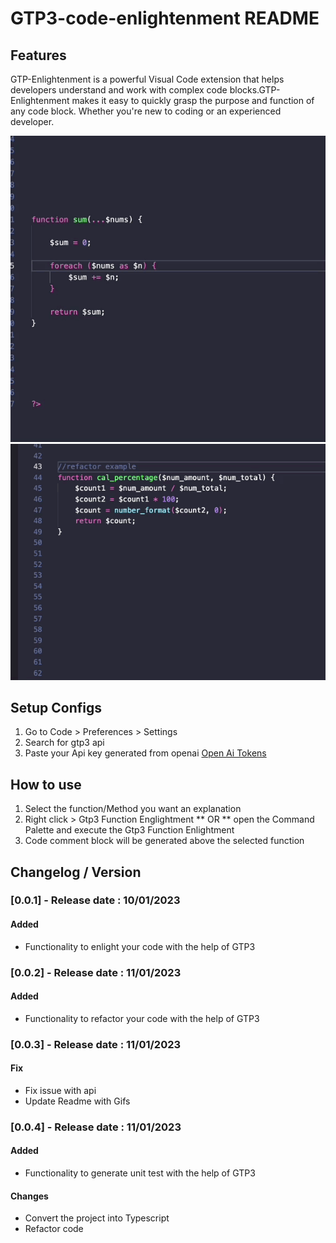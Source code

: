 # GTP3-code-enlightenment  README

## Features

GTP-Enlightenment is a powerful Visual Code extension that helps developers understand and work with complex code blocks.GTP-Enlightenment makes it easy to quickly grasp the purpose and function of any code block. Whether you're new to coding or an experienced developer.



![Function enlightenment](https://github.com/sCuz12/gtp3-code-enlightenment-vscode-extension/blob/main/build/gtp3-enlightenment-document.gif?raw=true)
![Code Refactor](https://github.com/sCuz12/gtp3-code-enlightenment-vscode-extension/blob/main/build/gtp3-enlightment-refactor.gif?raw=true)

## Setup Configs 
1. Go to Code > Preferences > Settings 
2. Search for gtp3 api  
3. Paste your Api key generated from openai [Open Ai Tokens](https://beta.openai.com/account/api-keys)

## How to use
1. Select the function/Method you want an explanation 
2. Right click > Gtp3 Function Englightment ** OR ** open the Command Palette and execute the Gtp3 Function Enlightment
3. Code comment block will be generated above the selected function

## Changelog / Version
### [0.0.1] - Release date : 10/01/2023

#### Added
- Functionality to enlight your code with the help of GTP3

### [0.0.2] - Release date : 11/01/2023

#### Added
- Functionality to refactor your code with the help of GTP3


### [0.0.3] - Release date : 11/01/2023

#### Fix
- Fix issue with api
- Update Readme with Gifs


### [0.0.4] - Release date : 11/01/2023

#### Added
- Functionality to generate unit test with the help of GTP3


#### Changes
- Convert the project into Typescript 
- Refactor code 



